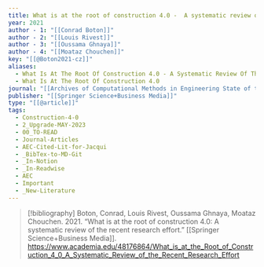 ```yaml
---
title: What is at the root of construction 4.0 -  A systematic review of the recent research effort
year: 2021
author - 1: "[[Conrad Boton]]"
author - 2: "[[Louis Rivest]]"
author - 3: "[[Oussama Ghnaya]]"
author - 4: "[[Moataz Chouchen]]"
key: "[[@Boton2021-cz]]"
aliases:
  - What Is At The Root Of Construction 4.0 - A Systematic Review Of The Recent Research Effort
  - What Is At The Root Of Construction 4.0
journal: "[[Archives of Computational Methods in Engineering State of the Art Reviews]]"
publisher: "[[Springer Science+Business Media]]"
type: "[[@article]]"
tags:
  - Construction-4-0
  - 2_Upgrade-MAY-2023
  - 00_TO-READ
  - Journal-Articles
  - AEC-Cited-Lit-for-Jacqui
  - _BibTex-to-MD-Git
  - _In-Notion
  - _In-Readwise
  - AEC
  - Important
  - _New-Literature
---
```


> [!bibliography]
> Boton, Conrad, Louis Rivest, Oussama Ghnaya, Moataz Chouchen. 2021. “What is at the root of construction 4.0: A systematic review of the recent research effort.” [[Springer Science+Business Media]]. https://www.academia.edu/48176864/What_is_at_the_Root_of_Construction_4_0_A_Systematic_Review_of_the_Recent_Research_Effort